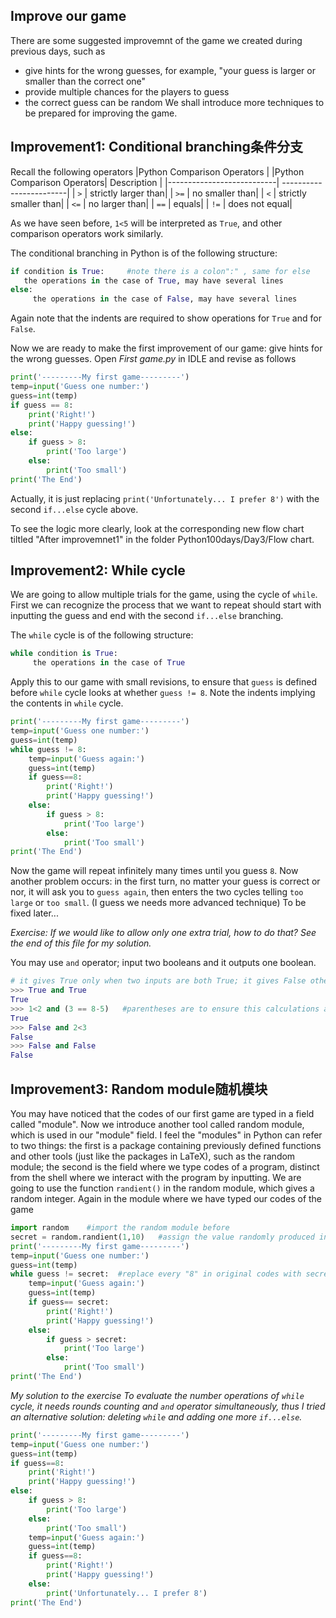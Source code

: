 ## Improve our game
There are some suggested improvemnt of the game we created during previous days, such as
- give hints for the wrong guesses, for example, "your guess is larger or smaller than the correct one"
- provide multiple chances for the players to guess
- the correct guess can be random
We shall introduce more techniques to be prepared for improving the game.

## Improvement1: Conditional branching条件分支
Recall the following operators
|Python Comparison Operators                          |
|Python Comparison Operators|      Description        |
|---------------------------| ------------------------|
| `>`                       | strictly larger than|
| `>=`                      | no smaller than|
| `<`                       | strictly smaller than|
| `<=`                      | no larger than|
| `==`                      | equals|
| `!=`                      | does not equal|

As we have seen before, `1<5` will be interpreted as `True`, and other comparison operators work similarly.

The conditional branching in Python is of the following structure:
```Python
if condition is True:     #note there is a colon":" , same for else
   the operations in the case of True, may have several lines
else:
     the operations in the case of False, may have several lines
```
Again note that the indents are required to show operations for `True` and for `False`.

Now we are ready to make the first improvement of our game: give hints for the wrong guesses. 
Open _First game.py_ in IDLE and revise as follows
```Python
print('---------My first game---------')
temp=input('Guess one number:')
guess=int(temp)
if guess == 8:
    print('Right!')
    print('Happy guessing!')
else:
    if guess > 8:
        print('Too large')
    else:
        print('Too small')
print('The End')
```
Actually, it is just replacing `print('Unfortunately... I prefer 8')` with the second `if...else` cycle above.

To see the logic more clearly, look at the corresponding new flow chart tiltled "After improvemnet1" in the folder Python100days/Day3/Flow chart.

## Improvement2: While cycle
We are going to allow multiple trials for the game, using the cycle of `while`. First we can recognize the process that we want to repeat should start with inputting the guess and end with the second `if...else` branching.

The `while` cycle is of the following structure:
```Python
while condition is True:
     the operations in the case of True
```
Apply this to our game with small revisions, to ensure that `guess` is defined before `while` cycle looks at whether `guess != 8`.
Note the indents implying the contents in `while` cycle.
```Python
print('---------My first game---------')
temp=input('Guess one number:')
guess=int(temp)
while guess != 8:
    temp=input('Guess again:')
    guess=int(temp)
    if guess==8:
        print('Right!')
        print('Happy guessing!')
    else:
        if guess > 8:
            print('Too large')
        else:
            print('Too small')
print('The End')
```
Now the game will repeat infinitely many times until you guess `8`.
Now another problem occurs: in the first turn, no matter your guess is correct or nor, it will ask you to `guess again`, then enters the two cycles telling `too large` or `too small`. (I guess we needs more advanced technique) To be fixed later...

_Exercise: If we would like to allow only one extra trial, how to do that?_
_See the end of this file for my solution._

You may use `and` operator; input two booleans and it outputs one boolean.
```Python
# it gives True only when two inputs are both True; it gives False otherwise
>>> True and True
True
>>> 1<2 and (3 == 8-5)   #parentheses are to ensure this calculations are done first
True
>>> False and 2<3
False
>>> False and False
False
```
## Improvement3: Random module随机模块
You may have noticed that the codes of our first game are typed in a field called "module". Now we introduce another tool called random module, which is used in our "module" field. 
I feel the "modules" in Python can refer to two things: the first is a package containing previously defined functions and other tools (just like the packages in LaTeX), such as the random module; the second is the field where we type codes of a program, distinct from the shell where we interact with the program by inputting.
We are going to use the function `randient()` in the random module, which gives a random integer. Again in the module where we have typed our codes of the game
```Python
import random    #import the random module before
secret = random.randient(1,10)   #assign the value randomly produced in the range of (1,10) by randient function, to the variable called secret
print('---------My first game---------')
temp=input('Guess one number:')
guess=int(temp)
while guess != secret:  #replace every "8" in original codes with secret
    temp=input('Guess again:')
    guess=int(temp)
    if guess== secret:
        print('Right!')
        print('Happy guessing!')
    else:
        if guess > secret:
            print('Too large')
        else:
            print('Too small')
print('The End')
```

_My solution to the exercise_
_To evaluate the number operations of `while` cycle, it needs rounds counting and `and` operator simultaneously, thus I tried an alternative solution:  deleting `while` and adding one more `if...else`._
```Python
print('---------My first game---------')
temp=input('Guess one number:')
guess=int(temp)
if guess==8:
    print('Right!')
    print('Happy guessing!')
else:
    if guess > 8:
        print('Too large')
    else:
        print('Too small')
    temp=input('Guess again:')
    guess=int(temp)
    if guess==8:
        print('Right!')
        print('Happy guessing!')
    else:
        print('Unfortunately... I prefer 8')
print('The End')
```





